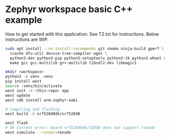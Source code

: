 # Zephyr workspace basic C++ example
How to get started with this application:
See T2.txt for instrucitons. Below instructions are WIP.

```sh
sudo apt install --no-install-recommends git cmake ninja-build gperf \
  ccache dfu-util device-tree-compiler wget \
  python3-dev python3-pip python3-setuptools python3-tk python3-wheel xz-utils file \
  make gcc gcc-multilib g++-multilib libsdl2-dev libmagic1
````
```sh
mkdir <workspace>
python3 -m venv .venv
pip install west
source .venv/bin/activate
west init -m <this-repo> app
west update
west sdk install arm-zephyr-eabi

# Compiling and flashing
west build -b nrf52840dk/nrf52840

west flash
# OR Current error: board nrf52840dk/52840 does not support renode
west simulate --runner=renode 
```
